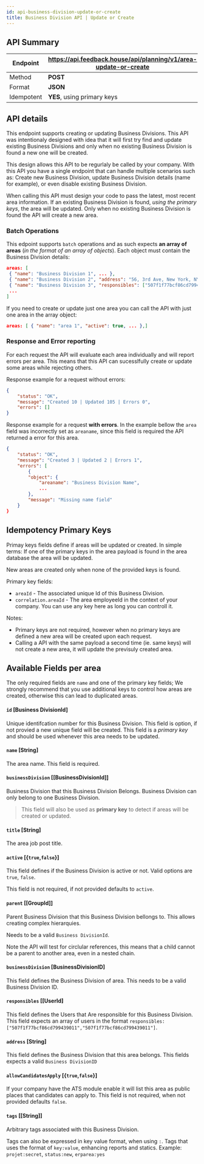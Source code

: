 ```yaml
---
id: api-business-division-update-or-create
title: Business Division API | Update or Create
---
```


## API Summary

| Endpoint | **https://api.feedback.house/api/planning/v1/area-update-or-create** |
|----------|-------------------------------------------------------------|
| Method   | **POST** |
| Format   | **JSON** |
| Idempotent | **YES**, using primary keys |

## API details

This endpoint supports creating or updating Business Divisions. This API was intentionaly designed with idea that it will first try find and update existing Business Divisions and only when no existing Business Division is found a new one will be created. 

This design allows this API to be regurlaly be called by your company. With this API you have a single endpoint that can handle multiple scenarios such as: Create new Business Division, update Business Division details (name for example), or even disable existing Business Division.

When calling this API must design your code to pass the latest, most recent area information. If an existing Business Division is found, *using the primary keys*, the area will be updated. Only when no existing Business Division is found the API will create a new area.

### Batch Operations

This edpoint supports `batch` operations and as such expects **an array of areas** (*in the format of an array of objects*). Each object must contain the Business Division details:

```json
areas: [
 { "name": "Business Division 1", ... },
 { "name": "Business Division 2", "address": "56, 3rd Ave, New York, NY 10003", ... },
 { "name": "Business Division 3", "responsibles": ["507f1f77bcf86cd799439011"], "allowCandidatesApply": true, ... },
 ...
]
```

If you need to create or update just one area you can call the API with just one area in the array object:

```json
areas: [ { "name": "area 1", "active": true, ... },]
```


### Response and Error reporting

For each request the API will evaluate each area individually and will report errors per area. This means that this API can sucesslfully create or update some areas while rejecting others.

Response example for a request without errors:
```json
{
    "status": "OK",
    "message": "Created 10 | Updated 105 | Errors 0",
    "errors": []
}
```

Response example for a request **with errors**. In the example bellow the `area` field was incorrectly set as `areaname`, since this field is required the API returned a error for this area.
```json
{
    "status": "OK",
    "message": "Created 3 | Updated 2 | Errors 1",
    "errors": [
        {
        "object": {
            "areaname": "Business Division Name",
            ...
        },
        "message": "Missing name field"
    }
}
```

## Idempotency Primary Keys

Primay keys fields define if areas will be updated or created. In simple terms: If one of the primary keys in the area payload is found in the area database the area will be updated. 

New areas are created only when none of the provided keys is found.

Primary key fields:
- `areaId` - The associated unique Id of this Business Division.
- `correlation.areaId` - The area employeeId in the context of your company. You can use any key here as long you can controll it.

Notes:
- Primary keys are not required, however when no primary keys are defined a new area will be created upon each request.
- Calling a API with the same payload a second time (ie. same keys) will not create a new area, it will update the previsuly created area.

## Available Fields per area

The only required fields are `name` and one of the primary key fields; We strongly recommend that you use additional keys to control how areas are created, otherwise this can lead to duplicated areas.


#### `id` [Business DivisionId] 
Unique identifcation number for this Business Division. This field is option, if not provied a new unique field will be created.
This field is a *primary key* and should be used whenever this area needs to be updated.

#### `name` [String] 
The area name. This field is required. 

#### `businessDivision` [[BusinessDivisionId]]

Business Division that this Business Division Belongs. Business Division can only belong to one Business Division. 

> This field will also be used as **primary key** to detect if areas will be created or updated.

#### `title` [String]
The area job post title. 

#### `active` [{`true`,`false`}]

This field defines if the Business Division is active or not. Valid options are `true`, `false`. 

This field is not required, if not provided defaults to `active`.

#### `parent` [[GroupId]]

Parent Business Division that this Business Division bellongs to. This allows creating complex hierarquies.

Needs to be a valid `Business DivisionId`.

Note the API will test for circlular references, this means that a child cannot be a parent to another area, even in a nested chain.

#### `businessDivision` [BusinessDivisionID]

This field defines the Business Division of area. This needs to be a valid Business Division ID.

#### `responsibles` [[UserId]

This field defines the Users that Are responsible for this Business Division. This field expects an array of users in the format `responsibles: ["507f1f77bcf86cd799439011","507f1f77bcf86cd799439011"]`. 


#### `address` [String]

This field defines the Business Division that this area belongs. This fields expects a valid `Business DivisionID`

#### `allowCandidatesApply` [{`true`,`false`}]

If your company have the ATS module enable it will list this area as public places that candidates can apply to. This field is not required, when not provided defaults `false`.

#### `tags` [[String]]

Arbitrary tags associated with this Business Division. 

Tags can also be expressed in key value format, when using `:`. Tags that uses the format of `key:value`, enhancing reports and statics. Example: `projet:secret`, `status:new`, `erparea:yes`
